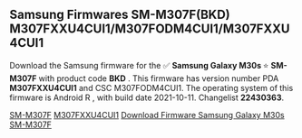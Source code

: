 <h2>Samsung Firmwares SM-M307F(BKD) M307FXXU4CUI1/M307FODM4CUI1/M307FXXU4CUI1</h2>
Download the Samsung firmware for the ✅ <strong>Samsung Galaxy M30s </strong> ⭐ <strong>SM-M307F</strong> with product code <strong>BKD</strong> . This firmware has version number PDA <strong>M307FXXU4CUI1</strong> and CSC M307FODM4CUI1. The operating system of this firmware is Android R , with build date 2021-10-11. Changelist <strong>22430363</strong>.


[SM-M307F](https://samfirm.shop/samsung/model/SM-M307F)
[M307FXXU4CUI1](https://samfirm.shop/samsung/pda/M307FXXU4CUI1)
[Download Firmware Samsung Galaxy M30s SM-M307F](https://samfirm.shop/samsung/firmware/463882)
